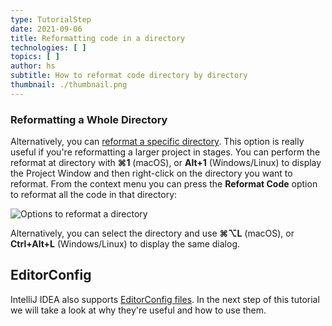```yaml
---
type: TutorialStep
date: 2021-09-06
title: Reformatting code in a directory
technologies: [ ]
topics: [ ]
author: hs
subtitle: How to reformat code directory by directory
thumbnail: ./thumbnail.png
---
```


### Reformatting a Whole Directory
Alternatively, you can [reformat a specific directory](https://www.jetbrains.com/help/idea/reformat-and-rearrange-code.html#reformat_module_directory). This option is really useful if you're reformatting a larger project in stages. You can perform the reformat at directory with **⌘1** (macOS), or **Alt+1** (Windows/Linux) to display the Project Window and then right-click on the directory you want to reformat. From the context menu you can press the **Reformat Code** option to reformat all the code in that directory:

![Options to reformat a directory](reformat-directory.png)

Alternatively, you can select the directory and use **⌘⌥L** (macOS), or **Ctrl+Alt+L** (Windows/Linux) to display the same dialog.

## EditorConfig
IntelliJ IDEA also supports [EditorConfig files](https://editorconfig.org/). In the next step of this tutorial we will take a look at why they're useful and how to use them.
